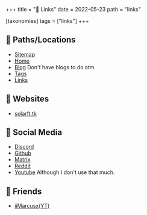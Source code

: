 +++
title = " Links"
date = 2022-05-23
path = "links"

[taxonomies]
tags = ["links"]
+++

##  Paths/Locations

- [Sitemap](/sitemap.xml)
- [Home](/)
- [Blog](/blog) Don't have blogs to do atm.
- [Tags](/tags)
- [Links](/links)

##  Websites

- [solarft.tk](https://solarft.tk)

##  Social Media

- [Discord](https://discord.com/users/413380725945925643)
- [Github](https://github.com/solarft)
- [Matrix](https://matrix.to/#/@solarft:matrix.org)
- [Reddit](https://www.reddit.com/user/solarft)
- [Youtube](https://www.youtube.com/channel/UC3HaO5LgaBjEyFXhCOcekOg) Although I don't use that much.

##  Friends

- [iiMarcusx(YT)](https://www.youtube.com/channel/UCSaQGwnd0uuWYuucEoy9uKw)

